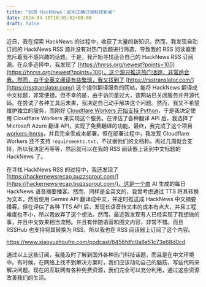 ```yaml
---
title: "玩转 HackNews：如何正确订阅科技新闻"
date: 2024-04-10T10:55:52+08:00
draft: false
---
```


近日，我在探索 HackNews 的过程中，收获了大量的新知识。然而，我发现自动订阅的 HackNews RSS 源并没有对热门话题进行筛选，导致我的 RSS 阅读器里充斥着我不感兴趣的话题。于是，我开始寻找适合自己的 HackNews RSS 订阅源。在众多选择中，我发现了 [https://hnrss.org/newest?points=100](https://hnrss.org/newest?points=100)，这个源只推送热门话题，非常适合我。然而，由于全英文阅读有些繁琐，我又找到了 [https://rsstranslator.com/](https://rsstranslator.com/) 这个提供翻译服务的网站，能将 HackNews 翻译成中文标题，非常便捷。但不幸的是，由于访问量过大，该网站已关闭服务并开源代码。在尝试了各种工具后未果，我决定自己动手解决这个问题。然而，我又不希望维护独立的服务，而刚好 [Cloudflare Workers 开始支持 Python](https://blog.cloudflare.com/python-workers)，于是我决定使用 Cloudflare Workers 来实现这个服务。在评估了各种翻译 API 后，我选择了 Microsoft Azure 翻译 API，实现了免费翻译的功能。最终，我完成了这个项目 [workers-hnrss](https://github.com/zhu327/workers-hnrss)，并且完全零成本部署。但在部署过程中，我发现 Cloudflare Workers 还不支持 `requirements.txt`，不过据他们的文档称，再过几周就会支持，所以我决定再等等，然后就可以在我的 RSS 阅读器上读到中文标题的 HackNews 了。

<!--more-->

在寻找 HackNews RSS 的过程中，我还发现了 [https://hackernewsrecap.buzzsprout.com/](https://hackernewsrecap.buzzsprout.com/)，这是一个由 AI 生成的每日 HackNews 语音摘要播客。然而，同样是全英文的，我曾考虑通过 TTS 将其转换为文本，然后使用 Gemini API 翻译成中文，并定时推送成 HackNews 中文摘要播客。但在评估了各种 TTS API 后，发现长语音转文本的成本有点大，并且工程难度也不小，所以我放弃了这个想法。然而，最近我发现有人已经实现了我想做的事，并且中文效果相当流畅。并且有伴随语音和图文内容，非常不错。而且 RSSHub 也支持将其转换为 RSS，所以我也在 RSS 阅读器上订阅了这个内容。

https://www.xiaoyuzhoufm.com/podcast/6456fdfc0a8e51c73e68d0cd

通过以上这些订阅，我能及时了解到国外各种热门科技话题，而且是在中文环境中。有时候，在网络上找不到解决方案时，我们应该动动自己的脑筋，写些代码来解决问题。现在的互联网有各种免费资源，我们完全可以充分利用，通过这些资源改善我们的生活。